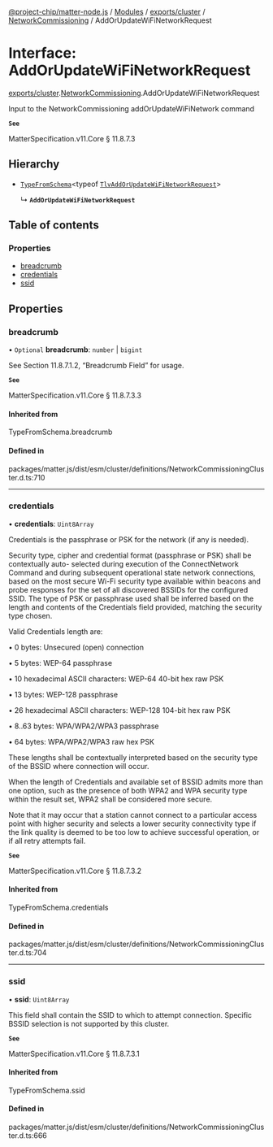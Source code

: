 [@project-chip/matter-node.js](../README.md) / [Modules](../modules.md) / [exports/cluster](../modules/exports_cluster.md) / [NetworkCommissioning](../modules/exports_cluster.NetworkCommissioning.md) / AddOrUpdateWiFiNetworkRequest

# Interface: AddOrUpdateWiFiNetworkRequest

[exports/cluster](../modules/exports_cluster.md).[NetworkCommissioning](../modules/exports_cluster.NetworkCommissioning.md).AddOrUpdateWiFiNetworkRequest

Input to the NetworkCommissioning addOrUpdateWiFiNetwork command

**`See`**

MatterSpecification.v11.Core § 11.8.7.3

## Hierarchy

- [`TypeFromSchema`](../modules/exports_tlv.md#typefromschema)\<typeof [`TlvAddOrUpdateWiFiNetworkRequest`](../modules/exports_cluster.NetworkCommissioning.md#tlvaddorupdatewifinetworkrequest)\>

  ↳ **`AddOrUpdateWiFiNetworkRequest`**

## Table of contents

### Properties

- [breadcrumb](exports_cluster.NetworkCommissioning.AddOrUpdateWiFiNetworkRequest.md#breadcrumb)
- [credentials](exports_cluster.NetworkCommissioning.AddOrUpdateWiFiNetworkRequest.md#credentials)
- [ssid](exports_cluster.NetworkCommissioning.AddOrUpdateWiFiNetworkRequest.md#ssid)

## Properties

### breadcrumb

• `Optional` **breadcrumb**: `number` \| `bigint`

See Section 11.8.7.1.2, “Breadcrumb Field” for usage.

**`See`**

MatterSpecification.v11.Core § 11.8.7.3.3

#### Inherited from

TypeFromSchema.breadcrumb

#### Defined in

packages/matter.js/dist/esm/cluster/definitions/NetworkCommissioningCluster.d.ts:710

___

### credentials

• **credentials**: `Uint8Array`

Credentials is the passphrase or PSK for the network (if any is needed).

Security type, cipher and credential format (passphrase or PSK) shall be contextually auto- selected during
execution of the ConnectNetwork Command and during subsequent operational state network connections, based
on the most secure Wi-Fi security type available within beacons and probe responses for the set of all
discovered BSSIDs for the configured SSID. The type of PSK or passphrase used shall be inferred based on the
length and contents of the Credentials field provided, matching the security type chosen.

Valid Credentials length are:

  • 0 bytes: Unsecured (open) connection

  • 5 bytes: WEP-64 passphrase

  • 10 hexadecimal ASCII characters: WEP-64 40-bit hex raw PSK

  • 13 bytes: WEP-128 passphrase

  • 26 hexadecimal ASCII characters: WEP-128 104-bit hex raw PSK

  • 8..63 bytes: WPA/WPA2/WPA3 passphrase

  • 64 bytes: WPA/WPA2/WPA3 raw hex PSK

These lengths shall be contextually interpreted based on the security type of the BSSID where connection
will occur.

When the length of Credentials and available set of BSSID admits more than one option, such as the presence
of both WPA2 and WPA security type within the result set, WPA2 shall be considered more secure.

Note that it may occur that a station cannot connect to a particular access point with higher security and
selects a lower security connectivity type if the link quality is deemed to be too low to achieve successful
operation, or if all retry attempts fail.

**`See`**

MatterSpecification.v11.Core § 11.8.7.3.2

#### Inherited from

TypeFromSchema.credentials

#### Defined in

packages/matter.js/dist/esm/cluster/definitions/NetworkCommissioningCluster.d.ts:704

___

### ssid

• **ssid**: `Uint8Array`

This field shall contain the SSID to which to attempt connection. Specific BSSID selection is not supported
by this cluster.

**`See`**

MatterSpecification.v11.Core § 11.8.7.3.1

#### Inherited from

TypeFromSchema.ssid

#### Defined in

packages/matter.js/dist/esm/cluster/definitions/NetworkCommissioningCluster.d.ts:666
